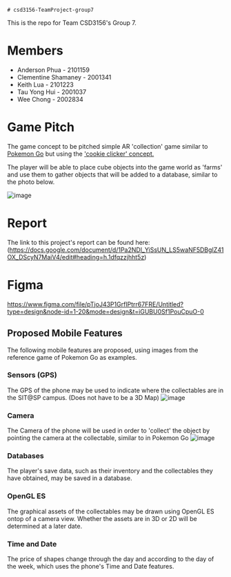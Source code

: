     # csd3156-TeamProject-group7
This is the repo for Team CSD3156's Group 7.

# Members
- Anderson Phua - 2101159 
- Clementine Shamaney - 2001341
- Keith Lua - 2101223
- Tau Yong Hui - 2001037
- Wee Chong - 2002834

# Game Pitch
The game concept to be pitched simple AR 'collection' game similar to [Pokemon Go](https://en.wikipedia.org/wiki/Pok%C3%A9mon_Go) but using the ['cookie clicker' concept.](https://en.wikipedia.org/wiki/Cookie_Clicker)

The player will be able to place cube objects into the game world as 'farms' and use them to gather objects that will be added to a database, similar to the photo below.

![image](https://github.com/ClementineAccount/csd3156-TeamProject-group7/assets/26779639/4e802643-d894-436c-bd96-99d382384db0)

# Report

The link to this project's report can be found here: (https://docs.google.com/document/d/1Pa2NDl_YiSsUN_LS5waNF5DBgIZ41OX_DScyN7MaiV4/edit#heading=h.1dfqzzjhht5z)

# Figma
https://www.figma.com/file/pTjoJ43P1GrfIPtrr67FRE/Untitled?type=design&node-id=1-20&mode=design&t=iGUBU0Sf1PouCpuO-0


## Proposed Mobile Features
The following mobile features are proposed, using images from the reference game of Pokemon Go as examples.

### Sensors (GPS)
The GPS of the phone may be used to indicate where the collectables are in the SIT@SP campus. (Does not have to be a 3D Map)
![image](https://github.com/ClementineAccount/csd3156-TeamProject-group7/assets/26779639/c7d02f48-16f7-4877-9afe-4091fed0d453)

### Camera
The Camera of the phone will be used in order to 'collect' the object by pointing the camera at the collectable, similar to in Pokemon Go
![image](https://github.com/ClementineAccount/csd3156-TeamProject-group7/assets/26779639/ccb23b99-2e71-4b13-ac7d-e58f6c2d1601)

### Databases
The player's save data, such as their inventory and the collectables they have obtained, may be saved in a database.

### OpenGL ES
The graphical assets of the collectables may be drawn using OpenGL ES ontop of a camera view. Whether the assets are in 3D or 2D will be determined at a later date.

### Time and Date
The price of shapes change through the day and according to the day of the week, which uses the phone's Time and Date features.
